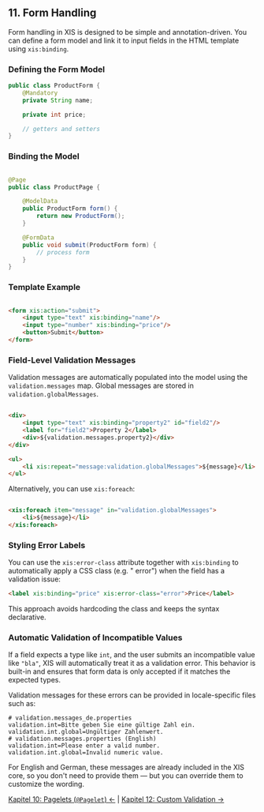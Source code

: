 ## 11. Form Handling

Form handling in XIS is designed to be simple and annotation-driven. You can define a form model and link it to input
fields in the HTML template using `xis:binding`.

### Defining the Form Model

```java
public class ProductForm {
    @Mandatory
    private String name;

    private int price;

    // getters and setters
}
```

### Binding the Model

```java

@Page
public class ProductPage {

    @ModelData
    public ProductForm form() {
        return new ProductForm();
    }

    @FormData
    public void submit(ProductForm form) {
        // process form
    }
}
```

### Template Example

```html

<form xis:action="submit">
    <input type="text" xis:binding="name"/>
    <input type="number" xis:binding="price"/>
    <button>Submit</button>
</form>
```

### Field-Level Validation Messages

Validation messages are automatically populated into the model using the `validation.messages` map. Global messages are
stored in `validation.globalMessages`.

```html

<div>
    <input type="text" xis:binding="property2" id="field2"/>
    <label for="field2">Property 2</label>
    <div>${validation.messages.property2}</div>
</div>

<ul>
    <li xis:repeat="message:validation.globalMessages">${message}</li>
</ul>
```

Alternatively, you can use `xis:foreach`:

```html

<xis:foreach item="message" in="validation.globalMessages">
    <li>${message}</li>
</xis:foreach>
```

### Styling Error Labels

You can use the `xis:error-class` attribute together with `xis:binding` to automatically apply a CSS class (e.g. "
error")
when the field has a validation issue:

```html
<label xis:binding="price" xis:error-class="error">Price</label>
```

This approach avoids hardcoding the class and keeps the syntax declarative.

### Automatic Validation of Incompatible Values

If a field expects a type like `int`, and the user submits an incompatible value like `"bla"`, XIS will automatically
treat it as a validation error. This behavior is built-in and ensures that form data is only accepted if it matches the
expected types.

Validation messages for these errors can be provided in locale-specific files such as:

```properties
# validation.messages_de.properties
validation.int=Bitte geben Sie eine gültige Zahl ein.
validation.int.global=Ungültiger Zahlenwert.
# validation.messages.properties (English)
validation.int=Please enter a valid number.
validation.int.global=Invalid numeric value.
```

For English and German, these messages are already included in the XIS core, so you don't need to provide them — but you
can override them to customize the wording.

[Kapitel 10: Pagelets (`@Pagelet`) ←](10-pagelets.md) | [Kapitel 12: Custom Validation →](12-custom-validation.md)